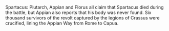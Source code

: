 Spartacus: Plutarch, Appian and Florus all claim that Spartacus died during the battle, but Appian also reports that his body was never found. Six thousand survivors of the revolt captured by the legions of Crassus were crucified, lining the Appian Way from Rome to Capua.
